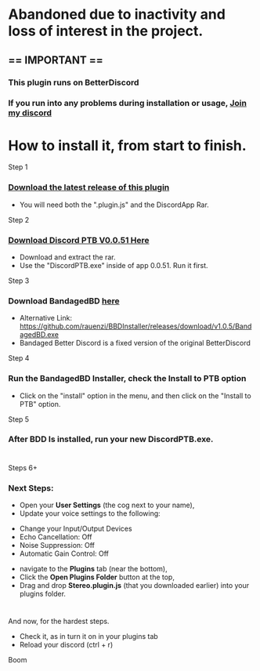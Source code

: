 # Abandoned due to inactivity and loss of interest in the project.

## == IMPORTANT ==

### This plugin runs on BetterDiscord 
### If you run into any problems during installation or usage, [Join my discord](https://discord.gg/FERkRdSWRe)

# How to install it, from start to finish.

Step 1
### [Download the latest release of this plugin](https://github.com/ddjthings/Stereo-for-discord/releases)
* You will need both the ".plugin.js" and the DiscordApp Rar.
 
Step 2
### [Download Discord PTB V0.0.51 Here](https://mega.nz/file/nihl3Aib#OY41AzlVZz96s7EAAEkyI-1G5Ky-OYtkSI9RMVJKUNk)
* Download and extract the rar.
* Use the "DiscordPTB.exe" inside of app 0.0.51. Run it first.
 
Step 3
### Download BandagedBD [here](https://github.com/rauenzi/BBDInstaller/releases/download/v1.0.5/BandagedBD.exe)
* Alternative Link: https://github.com/rauenzi/BBDInstaller/releases/download/v1.0.5/BandagedBD.exe
* Bandaged Better Discord is a fixed version of the original BetterDiscord

Step 4
### Run the BandagedBD Installer, check the **Install to PTB** option
* Click on the "install" option in the menu, and then click on the "Install to PTB" option.

Step 5
### After BDD Is installed, run your new DiscordPTB.exe. 

#

Steps 6+
### Next Steps:
* Open your **User Settings** (the cog next to your name),
* Update your voice settings to the following:
- Change your Input/Output Devices
- Echo Cancellation: Off
- Noise Suppression: Off
- Automatic Gain Control: Off
* navigate to the **Plugins** tab (near the bottom), 
* Click the **Open Plugins Folder** button at the top, 
* Drag and drop **Stereo.plugin.js** (that you downloaded earlier) into your plugins folder. 

#

And now, for the hardest steps.
* Check it, as in turn it on in your plugins tab
* Reload your discord (ctrl + r)

Boom
